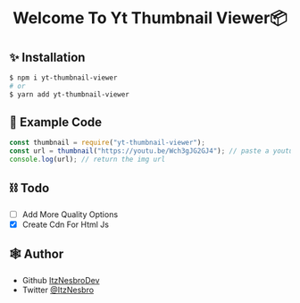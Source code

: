 <h1 align="center">Welcome To Yt Thumbnail Viewer📦</h1>

## ✨ Installation

```sh
$ npm i yt-thumbnail-viewer
# or
$ yarn add yt-thumbnail-viewer
```

## 💫 Example Code

```js
const thumbnail = require("yt-thumbnail-viewer");
const url = thumbnail("https://youtu.be/Wch3gJG2GJ4"); // paste a youtube url
console.log(url); // return the img url
```

## ⛓️ Todo

- [ ] Add More Quality Options
- [x] Create Cdn For Html Js

## 🕸️ Author

- Github [ItzNesbroDev](https://github.com/ItzNesbroDev)
- Twitter [@ItzNesbro](https://twitter.com/ItzNesbro)
